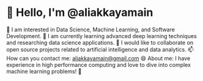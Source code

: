# 👋 Hello, I'm @aliakkayamain
👀 I am interested in Data Science, Machine Learning, and Software Development.
🌱 I am currently learning advanced deep learning techniques and researching data science applications.
💞️ I would like to collaborate on open source projects related to artificial intelligence and data analytics.
📫 How can you contact me: aliakkayamain@gmail.com
😄 About me: I have experience in high performance computing and love to dive into complex machine learning problems! 🚀


<!---
aliakkayamain/aliakkayamain ✨ is a private ✨ repository because `README.md` (this file) appears in your GitHub profile.
You can click on the Preview link to take a look at the changes you have made.
--->

